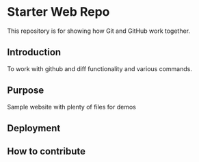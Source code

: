 # Starter Web Repo

This repository is for showing how Git and GitHub work together.

## Introduction

To work with github and diff functionality  and various commands.

## Purpose

Sample website with plenty of files for demos

## Deployment

## How to contribute